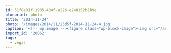 ```yaml
---
id: 51f8e01f-1905-404f-a226-e248152b1b9e
blueprint: photo
title: '2014-11-24'
photo: '/images/2014/11/25d5f-2014-11-24-4.jpg'
caption: '<!-- wp:image --><figure class="wp-block-image"><img src="/assets/images/2014/11/25d5f-2014-11-24-4.jpg" /></figure><!-- /wp:image --><!-- wp:paragraph --><p>Because limo #vegas</p><!-- /wp:paragraph -->'
import_id: '20862'
tags:
  - vegas
---
```


